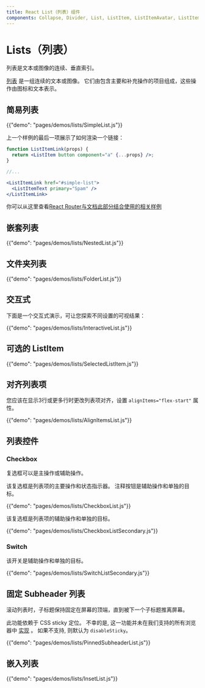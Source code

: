 ```yaml
---
title: React List（列表）组件
components: Collapse, Divider, List, ListItem, ListItemAvatar, ListItemIcon, ListItemSecondaryAction, ListItemText, ListSubheader
---
```

# Lists（列表）

<p class="description">列表是文本或图像的连续、垂直索引。</p>

[列表](https://material.io/design/components/lists.html) 是一组连续的文本或图像。 它们由包含主要和补充操作的项目组成，这些操作由图标和文本表示。

## 简易列表

{{"demo": "pages/demos/lists/SimpleList.js"}}

上一个样例的最后一项展示了如何渲染一个链接：

```jsx
function ListItemLink(props) {
  return <ListItem button component="a" {...props} />;
}

//...

<ListItemLink href="#simple-list">
  <ListItemText primary="Spam" />
</ListItemLink>
```

你可以从这里查看[React Router与文档此部分结合使用的相关样例](/guides/composition/#react-router)

## 嵌套列表

{{"demo": "pages/demos/lists/NestedList.js"}}

## 文件夹列表

{{"demo": "pages/demos/lists/FolderList.js"}}

## 交互式

下面是一个交互式演示，可让您探索不同设置的可视结果：

{{"demo": "pages/demos/lists/InteractiveList.js"}}

## 可选的 ListItem

{{"demo": "pages/demos/lists/SelectedListItem.js"}}

## 对齐列表项

您应该在显示3行或更多行时更改列表项对齐，设置 `alignItems="flex-start"` 属性。

{{"demo": "pages/demos/lists/AlignItemsList.js"}}

## 列表控件

### Checkbox

复选框可以是主操作或辅助操作。

该复选框是列表项的主要操作和状态指示器。 注释按钮是辅助操作和单独的目标。

{{"demo": "pages/demos/lists/CheckboxList.js"}}

该复选框是列表项的辅助操作和单独的目标。

{{"demo": "pages/demos/lists/CheckboxListSecondary.js"}}

### Switch

该开关是辅助操作和单独的目标。

{{"demo": "pages/demos/lists/SwitchListSecondary.js"}}

## 固定 Subheader 列表

滚动列表时，子标题保持固定在屏幕的顶端，直到被下一个子标题推离屏幕。

此功能依赖于 CSS sticky 定位。 不幸的是, 这一功能并未在我们支持的所有浏览器中 [实现](https://caniuse.com/#search=sticky) 。 如果不支持, 则默认为 `disableSticky`。

{{"demo": "pages/demos/lists/PinnedSubheaderList.js"}}

## 嵌入列表

{{"demo": "pages/demos/lists/InsetList.js"}}